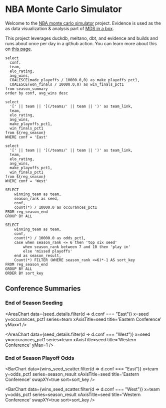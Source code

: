 # NBA Monte Carlo Simulator

Welcome to the [NBA monte carlo simulator](https://github.com/matsonj/nba-monte-carlo) project. Evidence is used as the as data visualization & analysis part of [MDS in a box](https://www.dataduel.co/modern-data-stack-in-a-box-with-duckdb/).

This project leverages duckdb, meltano, dbt, and evidence and builds and runs about once per day in a github action. You can learn more about this on [this page](/about).

```reg_season
select
  conf,
  team,
  elo_rating,
  avg_wins,
  COALESCE(made_playoffs / 10000.0,0) as make_playoffs_pct1,
  COALESCE(won_finals / 10000.0,0) as win_finals_pct1
from season_summary
order by conf, avg_wins desc
```

```east_conf
select
  '[' || team || '](/teams/' || team || ')' as team_link,
  team,
  elo_rating,
  avg_wins,
  make_playoffs_pct1,
  win_finals_pct1
from ${reg_season}
WHERE conf = 'East'
```

```west_conf
select
  '[' || team || '](/teams/' || team || ')' as team_link,
  team,
  elo_rating,
  avg_wins,
  make_playoffs_pct1,
  win_finals_pct1
from ${reg_season}
WHERE conf = 'West'
```

```seed_details
SELECT
    winning_team as team,
    season_rank as seed,
    conf,
    count(*) / 10000.0 as occurances_pct1
FROM reg_season_end
GROUP BY ALL
```

```wins_seed_scatter
SELECT
    winning_team as team,
    conf,
    count(*) / 10000.0 as odds_pct1,
    case when season_rank <= 6 then 'top six seed'
        when season_rank between 7 and 10 then 'play in'
        else 'missed playoffs'
    end as season_result,
    Count(*) FILTER (WHERE season_rank <=6)*-1 AS sort_key
FROM reg_season_end
GROUP BY ALL
ORDER BY sort_key
```
## Conference Summaries

### End of Season Seeding
<AreaChart
    data={seed_details.filter(d => d.conf === "East")} 
    x=seed
    y=occurances_pct1
    series=team
    xAxisTitle=seed
    title='Eastern Conference'
    yMax=1
/>

<AreaChart
    data={seed_details.filter(d => d.conf === "West")} 
    x=seed
    y=occurances_pct1
    series=team
    xAxisTitle=seed
    title='Western Conference'
    yMax=1
/>

### End of Season Playoff Odds
<BarChart
    data={wins_seed_scatter.filter(d => d.conf === "East")} 
    x=team
    y=odds_pct1
    series=season_result
    xAxisTitle=seed
    title='Eastern Conference'
    swapXY=true
    sort=sort_key
/>

<BarChart
    data={wins_seed_scatter.filter(d => d.conf === "West")} 
    x=team
    y=odds_pct1
    series=season_result
    xAxisTitle=seed
    title='Western Conference'
    swapXY=true
    sort=sort_key
/>
